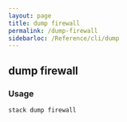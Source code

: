 ```yaml
---
layout: page
title: dump firewall
permalink: /dump-firewall
sidebarloc: /Reference/cli/dump
---
```


## dump firewall

### Usage

`stack dump firewall`


